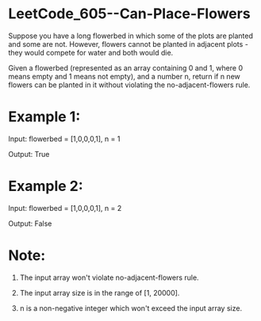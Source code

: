 # LeetCode_605--Can-Place-Flowers

Suppose you have a long flowerbed in which some of the plots are planted and some are not. However, flowers cannot be planted in adjacent plots - they would compete for water and both would die.

Given a flowerbed (represented as an array containing 0 and 1, where 0 means empty and 1 means not empty), and a number n, return if n new flowers can be planted in it without violating the no-adjacent-flowers rule.

# Example 1:

Input: flowerbed = [1,0,0,0,1], n = 1

Output: True

# Example 2:

Input: flowerbed = [1,0,0,0,1], n = 2

Output: False

# Note:

1. The input array won't violate no-adjacent-flowers rule.

2. The input array size is in the range of [1, 20000].

3. n is a non-negative integer which won't exceed the input array size.
